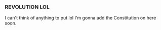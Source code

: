 ### REVOLUTION LOL

I can't think of anything to put lol
I'm gonna add the Constitution on here soon.
